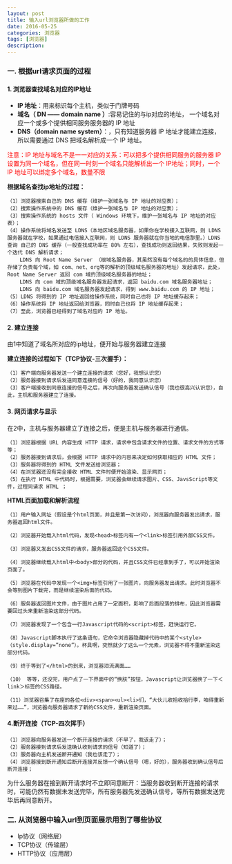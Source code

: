 ```yaml
---
layout: post
title: 输入url浏览器所做的工作
date: 2016-05-25
categories: 浏览器
tags: [浏览器]
description: 
---
```


### 一. 根据url请求页面的过程

#### 1. 浏览器查找域名对应的IP地址

- **IP 地址**：用来标识每个主机，类似于门牌号码
- **域名（ DN —— domain name ）**:容易记住的与ip对应的地址， 一个域名对应一个或多个提供相同服务服务器的 IP 地址
- **DNS（domain name system）**：，只有知道服务器 IP 地址才能建立连接，所以需要通过 DNS 把域名解析成一个 IP 地址。

<font color="red">注意：IP 地址与域名不是一一对应的关系：可以把多个提供相同服务的服务器 IP 设置为同一个域名，但在同一时刻一个域名只能解析出一个 IP地址；同时，一个 IP 地址可以绑定多个域名，数量不限</font>

**根据域名查找ip地址的过程：**

    （1）浏览器搜索自己的 DNS 缓存（维护一张域名与 IP 地址的对应表）；
    （2）搜索操作系统中的 DNS 缓存（维护一张域名与 IP 地址的对应表）；
    （3）搜索操作系统的 hosts 文件（ Windows 环境下，维护一张域名与 IP 地址的对应表）；
    （4）操作系统将域名发送至 LDNS（本地区域名服务器，如果你在学校接入互联网，则 LDNS 服务器就在学校，如果通过电信接入互联网，则 LDNS 服务器就在你当地的电信那里。）LDNS 查询 自己的 DNS 缓存（一般查找成功率在 80% 左右），查找成功则返回结果，失败则发起一个迭代 DNS 解析请求；
    	LDNS 向 Root Name Server （根域名服务器，其虽然没有每个域名的的具体信息，但存储了负责每个域，如 com、net、org等的解析的顶级域名服务器的地址）发起请求，此处，Root Name Server 返回 com 域的顶级域名服务器的地址；
    	LDNS 向 com 域的顶级域名服务器发起请求，返回 baidu.com 域名服务器地址；
    	LDNS 向 baidu.com 域名服务器发起请求，得到 www.baidu.com 的 IP 地址；
    （5）LDNS 将得到的 IP 地址返回给操作系统，同时自己也将 IP 地址缓存起来；
    （6）操作系统将 IP 地址返回给浏览器，同时自己也将 IP 地址缓存起来；
    （7）至此，浏览器已经得到了域名对应的 IP 地址。

#### 2. 建立连接

由1中知道了域名所对应的ip地址，便开始与服务器建立连接

**建立连接的过程如下（TCP协议-三次握手）：**

    （1）客户端向服务器发送一个建立连接的请求（您好，我想认识您）
    （2）服务器接到请求后发送同意连接的信号（好的，我同意认识您）
    （3）客户端接收到同意连接的信号之后，再次向服务器发送确认信号（我也很高兴认识您），自此，主机和服务器建立了连接。

#### 3. 网页请求与显示

在2中，主机与服务器建立了连接之后，便是主机与服务器进行通信。

    （1）浏览器根据 URL 内容生成 HTTP 请求，请求中包含请求文件的位置、请求文件的方式等等；
    （2）服务器接到请求后，会根据 HTTP 请求中的内容来决定如何获取相应的 HTML 文件；
    （3）服务器将得到的 HTML 文件发送给浏览器；
    （4）在浏览器还没有完全接收 HTML 文件时便开始渲染、显示网页；
    （5）在执行 HTML 中代码时，根据需要，浏览器会继续请求图片、CSS、JavsScript等文件，过程同请求 HTML ；

**HTML页面加载和解析流程**
    
    （1）用户输入网址（假设是个html页面，并且是第一次访问），浏览器向服务器发出请求，服务器返回html文件。 
    
    （2）浏览器开始载入html代码，发现<head>标签内有一个<link>标签引用外部CSS文件。 
    
    （3）浏览器又发出CSS文件的请求，服务器返回这个CSS文件。 
    
    （4）浏览器继续载入html中<body>部分的代码，并且CSS文件已经拿到手了，可以开始渲染页面了。 
    
    （5）浏览器在代码中发现一个<img>标签引用了一张图片，向服务器发出请求。此时浏览器不会等到图片下载完，而是继续渲染后面的代码。 
    
    （6）服务器返回图片文件，由于图片占用了一定面积，影响了后面段落的排布，因此浏览器需要回过头来重新渲染这部分代码。 
    
    （7）浏览器发现了一个包含一行Javascript代码的<script>标签，赶快运行它。 
    
    （8）Javascript脚本执行了这条语句，它命令浏览器隐藏掉代码中的某个<style>（style.display=”none”）。杯具啊，突然就少了这么一个元素，浏览器不得不重新渲染这部分代码。 
    
    （9）终于等到了</html>的到来，浏览器泪流满面…… 
    
    （10） 等等，还没完，用户点了一下界面中的“换肤”按钮，Javascript让浏览器换了一下＜link＞标签的CSS路径。 
    
    （11）浏览器召集了在座的各位<div><span><ul><li>们，“大伙儿收拾收拾行李，咱得重新来过……”，浏览器向服务器请求了新的CSS文件，重新渲染页面。

#### 4.断开连接（TCP-四次挥手）

    （1）浏览器向服务器发送一个断开连接的请求（不早了，我该走了）；
    （2）服务器接到请求后发送确认收到请求的信号（知道了）；
    （3）服务器向主机发送断开通知（我也该走了）；
    （4）浏览器接到断开通知后断开连接并反馈一个确认信号（嗯，好的），服务器收到确认信号后断开连接；

为什么服务器在接到断开请求时不立即同意断开：当服务器收到断开连接的请求时，可能仍然有数据未发送完毕，所有服务器先发送确认信号，等所有数据发送完毕后再同意断开。

### 二. 从浏览器中输入url到页面展示用到了哪些协议

- Ip协议（网络层）
- TCP协议（传输层）
- HTTP协议（应用层）









